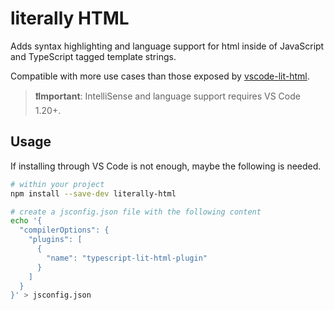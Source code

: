 # literally HTML

Adds syntax highlighting and language support for html inside of JavaScript and TypeScript tagged template strings.

Compatible with more use cases than those exposed by [vscode-lit-html](https://github.com/mjbvz/vscode-lit-html).

> **❗Important**: IntelliSense and language support requires VS Code 1.20+.

## Usage

If installing through VS Code is not enough, maybe the following is needed.

```sh
# within your project
npm install --save-dev literally-html

# create a jsconfig.json file with the following content
echo '{
  "compilerOptions": {
    "plugins": [
      {
        "name": "typescript-lit-html-plugin"
      }
    ]
  }
}' > jsconfig.json
```
